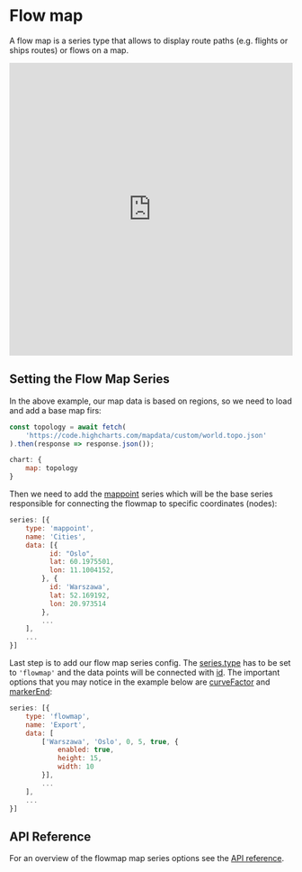 Flow map
===============

A flow map is a series type that allows to display route paths (e.g. flights or ships routes) or flows on a map.

<iframe style="width: 100%; height: 520px; border: none;" src="https://highcharts.com/samples/embed/maps/demo/flowmap" allow="fullscreen"></iframe>

Setting the Flow Map Series
----------------------------------
In the above example, our map data is based on regions, so we need to load and add a base map firs:
```js
const topology = await fetch(
    'https://code.highcharts.com/mapdata/custom/world.topo.json'
).then(response => response.json());
```

```js
chart: {
    map: topology
}
```

Then we need to add the [mappoint](https://api.highcharts.com/highmaps/series.mappoint) series which will be the base series responsible for connecting the flowmap to specific coordinates (nodes):
```js
series: [{
    type: 'mappoint',
    name: 'Cities',
    data: [{
          id: "Oslo",
          lat: 60.1975501,
          lon: 11.1004152,
        }, {
          id: 'Warszawa',
          lat: 52.169192,
          lon: 20.973514
        },
        ...
    ],
    ...
}]
``` 

Last step is to add our flow map series config. The [series.type](https://api.highcharts.com/highmaps/series.flowmap.type) has to be set to `'flowmap'` and the data points will be connected with [id](https://api.highcharts.com/highmaps/series.mappoint.id). The important options that you may notice in the example below are [curveFactor](https://api.highcharts.com/highmaps/series.flowmap.data.curveFactor) and [markerEnd](https://api.highcharts.com/highmaps/series.flowmap.data.markerEnd):
```js
series: [{
    type: 'flowmap',
    name: 'Export',
    data: [
        ['Warszawa', 'Oslo', 0, 5, true, {
            enabled: true,
            height: 15,
            width: 10
        }],
        ...
    ],
    ...
}]
```

API Reference
-------------
For an overview of the flowmap map series options see the [API reference](https://api.highcharts.com/highmaps/series.flowmap).